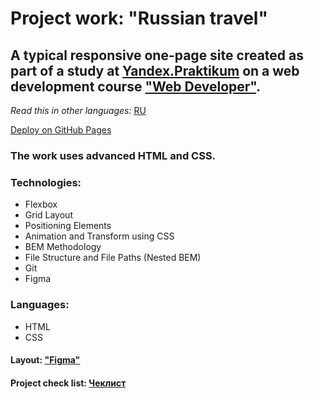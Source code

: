 # Project work: "Russian travel" 

## A typical responsive one-page site created as part of a study at [Yandex.Praktikum](https://praktikum.yandex.com/) on a web development course ["Web Developer"](https://practicum.yandex.com/web/). 

*Read this in other languages:* [RU](https://github.com/MelnikovAleksei/russian-travel/blob/master/README.md) 

[Deploy on GitHub Pages](https://melnikovaleksei.github.io/russian-travel/index) 

### The work uses advanced HTML and CSS. 

### Technologies: 
* Flexbox 
* Grid Layout 
* Positioning Elements 
* Animation and Transform using CSS 
* BEM Methodology 
* File Structure and File Paths (Nested BEM) 
* Git 
* Figma 

### Languages: 
* HTML 
* CSS 

#### Layout: ["Figma"](https://drive.google.com/file/d/1PA3d-rIn5ncNtcODT_42haGpmgquCk7t/view?usp=sharing) 

#### Project check list: [Чеклист](https://code.s3.yandex.net/web-developer/checklists/new-program/checklist-3/index.html) 
